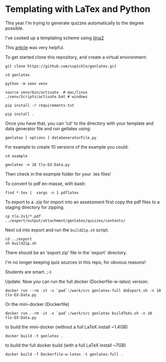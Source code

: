 # Templating with LaTex and Python

This year I'm trying to generate quizzes automatically to the degree possible.

I've cooked up a templating scheme using [jijna2](https://jinja.palletsprojects.com/en/2.11.x/)

This [article](http://eosrei.net/articles/2015/11/latex-templates-python-and-jinja2-generate-pdfs) was very helpful.

To get started clone this repository, and create a virtual environment:

    git clone https://github.com/sspickle/genlatex.git

    cd genlatex

    python -m venv venv

    source venv/bin/activate  # mac/linux
    ./venv/Scripts/activate.bat # windows

    pip install -r requirements.txt

    pip install .

Once you have that, you can 'cd' to the directory with your template and data generator file and run getlatex using:

    genlatex [ options ] dataGeneratorFile.py

For example to create 10 versions of the example you could:

    cd example

    genlatex -n 10 tlo-EX-Data.py

Then check in the example folder for your .tex files!

To convert to pdf en-masse, with bash:

    find *.tex |  xargs -n 1 pdflatex

To export to a .zip for import into an assessment first copy the pdf files to 
a staging directory for zipping.

    cp tlo-2v1/*.pdf ../export/output/attachment/genlatex/quizzes/contents/
    
Next cd into export and run the `buildZip.sh` script.

    cd ../export
    sh buildZip.sh
    
There should be an 'export.zip' file in the 'export' directory.

I'm no longer keeping quiz sources in this repo, for obvious reasons!

Students are smart. ;-)

Update: Now you can run the full docker (Dockerfile-w-latex) version:

    docker run --rm -it -v `pwd`:/work/src genlatex-full doExport.sh -n 10 tlo-EX-Data.py

Or the mini-docker (Dockerfile)

    docker run --rm -it -v `pwd`:/work/src genlatex buildTeXs.sh -n 10 tlo-EX-Data.py

to build the mini-docker (without a full LaTeX install ~1.4GB)

    docker build -t genlatex .

to build the full docker build (with a full LaTeX install ~7GB)

    docker build -f Dockerfile-w-latex -t genlatex-full .



